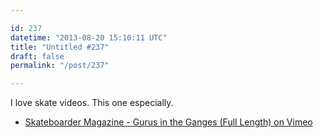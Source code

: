 ```yaml
---

id: 237
datetime: "2013-08-20 15:10:11 UTC"
title: "Untitled #237"
draft: false
permalink: "/post/237"

---
```


I love skate videos. This one especially. 

 
 * [Skateboarder Magazine - Gurus in the Ganges (Full Length) on Vimeo](http://vimeo.com/69161321)



